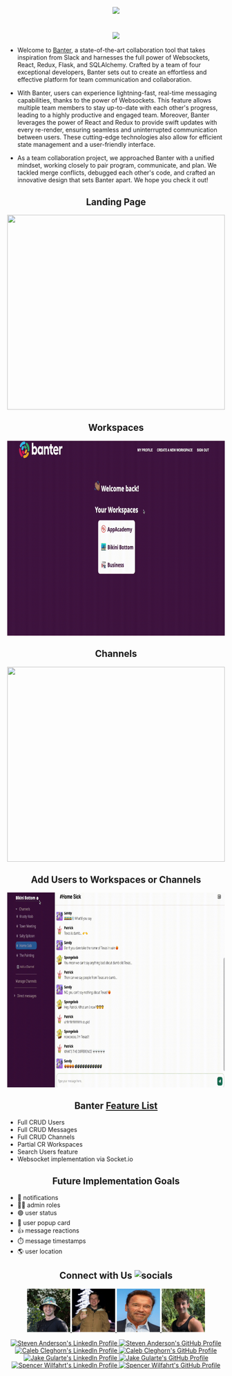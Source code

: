 
<p align="center">
  <picture>
    <source
      height="80"
      loop
      srcset="./react-app/src/media/banter-logo-dark.gif"
      media="(prefers-color-scheme: dark)"
    />
    <source
        srcset="./react-app/src/media/banter-logo.gif"
       media="(prefers-color-scheme: light), (prefers-color-scheme: no-preference)"
    />
    <img src="./react-app/src/media/banter-logo.gif" />
  </picture>
</p>

<h1 align="center"> </h1>
<p align="center"> 
  <img src="https://skillicons.dev/icons?i=react,redux,js,py,flask,webpack,github,postgres,sqlite,babel,vscode,git,html,postman&perline=7"/>
</p>

- Welcome to <a align="center" href="https://bit-of-banter.onrender.com/">Banter</a>, a state-of-the-art collaboration tool that takes inspiration from Slack and harnesses the full power of Websockets, React, Redux, Flask, and SQLAlchemy. Crafted by a team of four exceptional developers, Banter sets out to create an effortless and effective platform for team communication and collaboration.

- With Banter, users can experience lightning-fast, real-time messaging capabilities, thanks to the power of Websockets. This feature allows multiple team members to stay up-to-date with each other's progress, leading to a highly productive and engaged team. Moreover, Banter leverages the power of React and Redux to provide swift updates with every re-render, ensuring seamless and uninterrupted communication between users. These cutting-edge technologies also allow for efficient state management and a user-friendly interface.

- As a team collaboration project, we approached Banter with a unified mindset, working closely to pair program, communicate, and plan. We tackled merge conflicts, debugged each other's code, and crafted an innovative design that sets Banter apart. We hope you check it out!

<h2 align="center">Landing Page</h2>

<img align="center" src="./react-app/src/media/readmeOne.gif" height="450"  width="100%" loop/>
 
<h2 align="center">Workspaces</h2>

<img align="center" src="./react-app/src/media/readmeTwo.gif" height="450"  width="100%" loop/>

<h2 align="center">Channels</h2>

<img align="center" src="./react-app/src/media/readmeThree.gif" height="450"  width="100%" loop/>

<h2 align="center">Add Users to Workspaces or Channels</h2>

<img align="center" src="./react-app/src/media/readmeFour.gif" height="450"  width="100%" loop/>

<h2 align="center">Banter <a href="https://github.com/cleggie66/banter/wiki/Feature-List">Feature List</a></h2>

- Full CRUD Users
- Full CRUD Messages
- Full CRUD Channels
- Partial CR Workspaces
- Search Users feature
- Websocket implementation via Socket.io

<h2 align="center">Future Implementation Goals</h2>

- 🔔 notifications
- 🧑‍💻 admin roles
- 🟢 user status
- 🪪 user popup card
- 👍 message reactions
- ⏱️ message timestamps
- 🌎 user location

<h2 align="center">Connect with Us <img alt="socials" src="https://a.slack-edge.com/6c404/marketing/img/homepage/bold-existing-users/waving-hand.gif" height="25" width="25"/></h2>

<!-- Cards on there own lines -->
<!-- <p align="center">

<p>
  <img src="./react-app/src/media/steven.png" height="100" width='100'/>

<a  href="https://www.linkedin.com/in/stevenanderson-dev/">
  <img src="https://skillicons.dev/icons?i=linkedin&perline=1" height="50"/>
  </a>
<a  href="https://github.com/StevenBradleyA">
  <img src="https://skillicons.dev/icons?i=github&perline=1" height="50"/>
  </a>
</p>

<p>
  <img src="./react-app/src/media/caleb.png" height="100" width='100'/>

<a href="https://www.linkedin.com/in/caleb-cleghorn-31843b189/">
  <img src="https://skillicons.dev/icons?i=linkedin&perline=1" height="50"/>
  </a>
<a href="https://github.com/cleggie66">
  <img src="https://skillicons.dev/icons?i=github&perline=1" height="50"/>
  </a>
</p>

<p>
  <img src="./react-app/src/media/arnold.png" height="100" width='100'/>

<a href="https://www.linkedin.com/in/jake-gularte-a8904b19b/">
  <img src="https://skillicons.dev/icons?i=linkedin&perline=1" height="50"/>
  </a>
<a href="https://github.com/JakeG97">
  <img src="https://skillicons.dev/icons?i=github&perline=1" height="50"/>
  </a>
</p>

<p>
  <img src="./react-app/src/media/spencer.png" height="100" width='100'/>

<a href="https://www.linkedin.com/in/spencer-wilfahrt-1a4604156/">
  <img src="https://skillicons.dev/icons?i=linkedin&perline=1" height="50"/>
  </a>
<a href="https://github.com/spencerwilf">
  <img src="https://skillicons.dev/icons?i=github&perline=1" height="50"/>
  </a>
</p>

</p> -->

<p align="center">
  <a href="https://www.linkedin.com/in/stevenanderson-dev/">
    <img src="./react-app/src/media/steven.png" alt="Steven Anderson" height="100" width="100" />
  </a>
  <a href="https://www.linkedin.com/in/caleb-cleghorn-31843b189/">
    <img src="./react-app/src/media/caleb.png" alt="Caleb Cleghorn" height="100" width="100" />
  </a>
  <a href="https://www.linkedin.com/in/jake-gularte-a8904b19b/">
    <img src="./react-app/src/media/arnold.png" alt="Jake Gularte" height="100" width="100" />
  </a>
  <a href="https://www.linkedin.com/in/spencer-wilfahrt-1a4604156/">
    <img src="./react-app/src/media/spencer.png" alt="Spencer Wilfahrt" height="100" width="100" />
  </a>
</p>

<p align="center">
  <a href="https://www.linkedin.com/in/stevenanderson-dev/">
    <img src="https://skillicons.dev/icons?i=linkedin&perline=1" alt="Steven Anderson's LinkedIn Profile" height="50" />
  </a>
  <a href="https://github.com/StevenBradleyA">
    <img src="https://skillicons.dev/icons?i=github&perline=1" alt="Steven Anderson's GitHub Profile" height="50" />
  </a>
  <a href="https://www.linkedin.com/in/caleb-cleghorn-31843b189/">
    <img src="https://skillicons.dev/icons?i=linkedin&perline=1" alt="Caleb Cleghorn's LinkedIn Profile" height="50" />
  </a>
  <a href="https://github.com/cleggie66">
    <img src="https://skillicons.dev/icons?i=github&perline=1" alt="Caleb Cleghorn's GitHub Profile" height="50" />
  </a>
  <a href="https://www.linkedin.com/in/jake-gularte-a8904b19b/">
    <img src="https://skillicons.dev/icons?i=linkedin&perline=1" alt="Jake Gularte's LinkedIn Profile" height="50" />
  </a>
  <a href="https://github.com/JakeG97">
    <img src="https://skillicons.dev/icons?i=github&perline=1" alt="Jake Gularte's GitHub Profile" height="50" />
  </a>
  <a href="https://www.linkedin.com/in/spencer-wilfahrt-1a4604156/">
    <img src="https://skillicons.dev/icons?i=linkedin&perline=1" alt="Spencer Wilfahrt's LinkedIn Profile" height="50" />
  </a>
  <a href="https://github.com/spencerwilf">
    <img src="https://skillicons.dev/icons?i=github&perline=1" alt="Spencer Wilfahrt's GitHub Profile" height="50" />
  </a>
</p>

